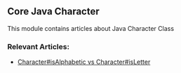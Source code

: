 ## Core Java Character

This module contains articles about Java Character Class

### Relevant Articles: 
- [Character#isAlphabetic vs Character#isLetter](https://www.baeldung.com/java-character-isletter-isalphabetic)
